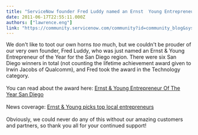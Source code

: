 ```yaml
---
title: "ServiceNow founder Fred Luddy named an Ernst  Young Entrepreneur of the Year"
date: 2011-06-17T22:55:11.000Z
authors: ["lawrence.eng"]
link: "https://community.servicenow.com/community?id=community_blog&sys_id=015d2629dbd0dbc01dcaf3231f9619f2"
---
```

<p>We don't like to toot our own horns <em>too</em> much, but we couldn't be prouder of our very own founder, Fred Luddy, who was just named an Ernst &amp; Young Entrepreneur of the Year for the San Diego region. There were six San Diego winners in total (not counting the lifetime achievement award given to Irwin Jacobs of Qualcomm), and Fred took the award in the Technology category.<br /><br />You can read about the award here: <a title="w.ey.com/US/en/About-us/Entrepreneur-Of-The-Year/SanDiego_Article_Overview_Page_Main" href="http://www.ey.com/US/en/About-us/Entrepreneur-Of-The-Year/SanDiego_Article_Overview_Page_Main">Ernst &amp; Young Entrepreneur Of The Year San Diego</a><br /><br />News coverage: <a title="w.signonsandiego.com/news/2011/jun/16/ernst-young-picks-top-local-entrepreneurs/" href="http://www.signonsandiego.com/news/2011/jun/16/ernst-young-picks-top-local-entrepreneurs/">Ernst &amp; Young picks top local entrepreneurs</a><br /><br />Obviously, we could never do any of this without our amazing customers and partners, so thank you all for your continued support!</p>